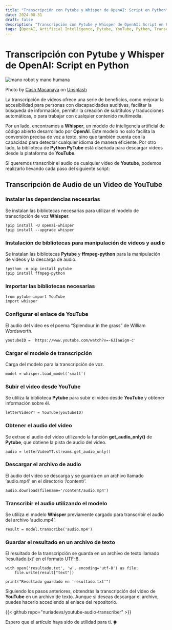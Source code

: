 ```yaml
---
title: "Transcripción con Pytube y Whisper de OpenAI: Script en Python"
date: 2024-08-31
draft: false
description: "Transcripción con Pytube y Whisper de OpenAI: Script en Python"
tags: [OpenAI, Artificial Intelligence, Pytube, YouTube, Python, Transcription , Script]
---
```




# Transcripción con Pytube y Whisper de OpenAI: Script en Python

![mano robot y mano humana](https://images.unsplash.com/photo-1680783954745-3249be59e527?q=80&w=1964&auto=format&fit=crop&ixlib=rb-4.0.3&ixid=M3wxMjA3fDB8MHxwaG90by1wYWdlfHx8fGVufDB8fHx8fA%3D%3D)


Photo by [Cash Macanaya](https://unsplash.com/es/@cashmacanaya) on [Unsplash](https://unsplash.com/es)

La transcripción de videos ofrece una serie de beneficios, como mejorar la accesibilidad para personas con discapacidades auditivas, facilitar la búsqueda de información, permitir la creación de subtítulos y traducciones automáticas, o para trabajar con cualquier contenido multimedia.

Por un lado, encontramos a **Whisper**, un modelo de inteligencia artificial de código abierto desarrollado por **OpenAI**. Este modelo no solo facilita la conversión precisa de voz a texto, sino que también cuenta con la capacidad para detectar cualquier idioma de manera eficiente. Por otro lado, la biblioteca de **Python PyTube** está diseñada para descargar videos desde la plataforma de **YouTube**.

Si queremos transcribir el audio de cualquier video de **Youtube**, podemos realizarlo llevando cada paso del siguiente script:

## Transcripción de Audio de un Video de YouTube

### Instalar las dependencias necesarias

Se instalan las bibliotecas necesarias para utilizar el modelo de transcripción de voz **Whisper**.
```
!pip install -U openai-whisper  
!pip install --upgrade whisper
```
### Instalación de bibliotecas para manipulación de videos y audio

Se instalan las bibliotecas **Pytube** y **ffmpeg-python** para la manipulación de videos y la descarga de audio.
```
!python -m pip install pytube  
!pip install ffmpeg-python
```
### Importar las bibliotecas necesarias
```
from pytube import YouTube  
import whisper
```
### Configurar el enlace de YouTube

El audio del video es el poema “Splendour in the grass” de William Wordsworth.
```
youtubeID = 'https://www.youtube.com/watch?v=-6JIaWigm-c'
```
### Cargar el modelo de transcripción

Carga del modelo para la transcripción de voz.
```
model = whisper.load_model('small')
```
### Subir el video desde YouTube

Se utiliza la biblioteca **Pytube** para subir el video desde **YouTube** y obtener información sobre él.
```
letterVideoYT = YouTube(youtubeID)
```
### Obtener el audio del video

Se extrae el audio del video utilizando la función **get_audio_only()** de **Pytube**, que obtiene la pista de audio del video.
```
audio = letterVideoYT.streams.get_audio_only()
```
### Descargar el archivo de audio

El audio del video se descarga y se guarda en un archivo llamado ‘audio.mp4’ en el directorio ‘/content/’.
```
audio.download(filename='/content/audio.mp4')
```
### Transcribir el audio utilizando el modelo

Se utiliza el modelo **Whisper** previamente cargado para transcribir el audio del archivo ‘audio.mp4’.
```
result = model.transcribe('audio.mp4')
```
### Guardar el resultado en un archivo de texto

El resultado de la transcripción se guarda en un archivo de texto llamado ‘resultado.txt’ en el formato UTF-8.
```
with open('resultado.txt', 'w', encoding='utf-8') as file:  
    file.write(result["text"])  
  
print("Resultado guardado en 'resultado.txt'")
```
Siguiendo los pasos anteriores, obtendrás la transcripción del video de **YouTube** en un archivo de texto. Aunque si deseas descargar el archivo, puedes hacerlo accediendo al enlace del repositorio.

{{< github repo="nuriadevs/youtube-audio-transcriber" >}}

Espero que el artículo haya sido de utilidad para ti. 🍀